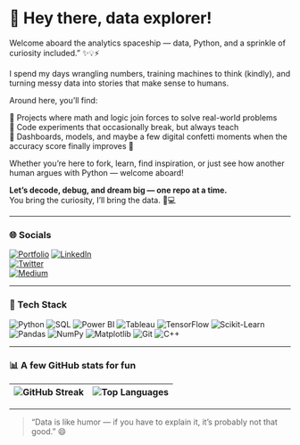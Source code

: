 # 🌸 Hey there, data explorer!  

Welcome aboard the analytics spaceship — data, Python, and a sprinkle of curiosity included.” ✨💡⚡

I spend my days wrangling numbers, training machines to think (kindly), and turning messy data into stories that make sense to humans. 

Around here, you’ll find:  

🔹 Projects where math and logic join forces to solve real-world problems  
🔹 Code experiments that occasionally break, but always teach  
🔹 Dashboards, models, and maybe a few digital confetti moments when the accuracy score finally improves 🎉  

Whether you’re here to fork, learn, find inspiration, or just see how another human argues with Python — welcome aboard!  

**Let’s decode, debug, and dream big — one repo at a time.**  
You bring the curiosity, I’ll bring the data. 🧠💻  

---

### 🌐 Socials  
[![Portfolio](https://img.shields.io/badge/Website-000000?logo=About.me&logoColor=white)](https://suparnachowdhury.github.io/)
[![LinkedIn](https://img.shields.io/badge/LinkedIn-%230077B5.svg?logo=linkedin&logoColor=white)](https://www.linkedin.com/in/suparna-chowdhury)  
[![Twitter](https://img.shields.io/badge/Twitter-%231DA1F2.svg?logo=X&logoColor=white)](https://x.com/DataSapient)  
[![Medium](https://img.shields.io/badge/Medium-12100E?logo=medium&logoColor=white)](https://suparnachowdhury.medium.com/)

---

### 🧠 Tech Stack  
![Python](https://img.shields.io/badge/Python-3776AB?logo=python&logoColor=white)
![SQL](https://img.shields.io/badge/SQL-003B57?logo=sqlite&logoColor=white)
![Power BI](https://img.shields.io/badge/Power%20BI-F2C811?logo=powerbi&logoColor=black)
![Tableau](https://img.shields.io/badge/Tableau-E97627?logo=tableau&logoColor=white)
![TensorFlow](https://img.shields.io/badge/TensorFlow-FF6F00?logo=tensorflow&logoColor=white)
![Scikit-Learn](https://img.shields.io/badge/Scikit--Learn-F7931E?logo=scikit-learn&logoColor=white)
![Pandas](https://img.shields.io/badge/Pandas-150458?logo=pandas&logoColor=white)
![NumPy](https://img.shields.io/badge/NumPy-013243?logo=numpy&logoColor=white)
![Matplotlib](https://img.shields.io/badge/Matplotlib-11557C?logo=plotly&logoColor=white)
![Git](https://img.shields.io/badge/Git-F05032?logo=git&logoColor=white)
![C++](https://img.shields.io/badge/C++-00599C?logo=cplusplus&logoColor=white)

---

### 📊 A few GitHub stats for fun  
| ![GitHub Streak](https://streak-stats.demolab.com?user=suparnachowdhury&theme=radical&hide_border=true) | ![Top Languages](https://github-readme-stats.vercel.app/api/top-langs/?username=suparnachowdhury&layout=compact&theme=radical) |
| --- | --- |

---

> “Data is like humor — if you have to explain it, it’s probably not that good.” 😄

